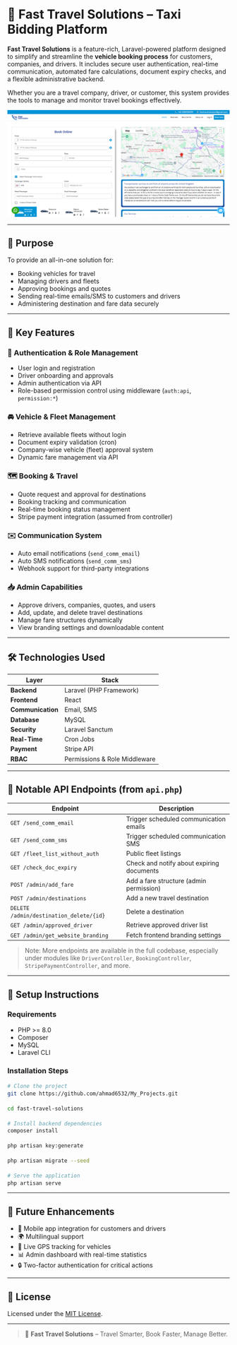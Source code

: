 # 🚐 Fast Travel Solutions – Taxi Bidding Platform

**Fast Travel Solutions** is a feature-rich, Laravel-powered platform designed to simplify and streamline the **vehicle booking process** for customers, companies, and drivers. It includes secure user authentication, real-time communication, automated fare calculations, document expiry checks, and a flexible administrative backend.

Whether you are a travel company, driver, or customer, this system provides the tools to manage and monitor travel bookings effectively.

<img src="https://github.com/ahmad6532/My_Projects/blob/main/Fast%20Travel%20Solutions/public/SS.png" />

---

## 🎯 Purpose

To provide an all-in-one solution for:

- Booking vehicles for travel
- Managing drivers and fleets
- Approving bookings and quotes
- Sending real-time emails/SMS to customers and drivers
- Administering destination and fare data securely

---

## 🔑 Key Features

### 👤 Authentication & Role Management

- User login and registration
- Driver onboarding and approvals
- Admin authentication via API
- Role-based permission control using middleware (`auth:api`, `permission:*`)

### 🚘 Vehicle & Fleet Management

- Retrieve available fleets without login
- Document expiry validation (cron)
- Company-wise vehicle (fleet) approval system
- Dynamic fare management via API

### 🗺️ Booking & Travel

- Quote request and approval for destinations
- Booking tracking and communication
- Real-time booking status management
- Stripe payment integration (assumed from controller)

### ✉️ Communication System

- Auto email notifications (`send_comm_email`)
- Auto SMS notifications (`send_comm_sms`)
- Webhook support for third-party integrations

### 📥 Admin Capabilities

- Approve drivers, companies, quotes, and users
- Add, update, and delete travel destinations
- Manage fare structures dynamically
- View branding settings and downloadable content

---

## 🛠️ Technologies Used

| Layer             | Stack                         |
| ----------------- | ----------------------------- |
| **Backend**       | Laravel (PHP Framework)       |
| **Frontend**      | React                         |
| **Communication** | Email, SMS                    |
| **Database**      | MySQL                         |
| **Security**      | Laravel Sanctum               |
| **Real-Time**     | Cron Jobs                     |
| **Payment**       | Stripe API                    |
| **RBAC**          | Permissions & Role Middleware |

---

## 📡 Notable API Endpoints (from `api.php`)

| Endpoint                                | Description                               |
| --------------------------------------- | ----------------------------------------- |
| `GET /send_comm_email`                  | Trigger scheduled communication emails    |
| `GET /send_comm_sms`                    | Trigger scheduled communication SMS       |
| `GET /fleet_list_without_auth`          | Public fleet listings                     |
| `GET /check_doc_expiry`                 | Check and notify about expiring documents |
| `POST /admin/add_fare`                  | Add a fare structure (admin permission)   |
| `POST /admin/destinations`              | Add a new travel destination              |
| `DELETE /admin/destination_delete/{id}` | Delete a destination                      |
| `GET /admin/approved_driver`            | Retrieve approved driver list             |
| `GET /admin/get_website_branding`       | Fetch frontend branding settings          |

> Note: More endpoints are available in the full codebase, especially under modules like `DriverController`, `BookingController`, `StripePaymentController`, and more.

---

## 🚀 Setup Instructions

### Requirements

- PHP >= 8.0
- Composer
- MySQL
- Laravel CLI

### Installation Steps

```bash
# Clone the project
git clone https://github.com/ahmad6532/My_Projects.git

cd fast-travel-solutions

# Install backend dependencies
composer install

php artisan key:generate

php artisan migrate --seed

# Serve the application
php artisan serve
```

---

## 🧪 Future Enhancements

- 📱 Mobile app integration for customers and drivers
- 🌍 Multilingual support
- 📍 Live GPS tracking for vehicles
- 📊 Admin dashboard with real-time statistics
- 🔒 Two-factor authentication for critical actions

---

## 📄 License

Licensed under the [MIT License](LICENSE).

---

> 🚐 **Fast Travel Solutions** – Travel Smarter, Book Faster, Manage Better.

